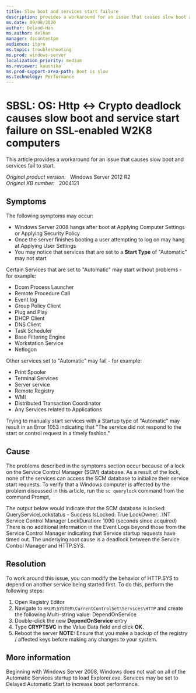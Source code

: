 ```yaml
---
title: Slow boot and services start failure
description: provides a workaround for an issue that causes slow boot and services fail to start.
ms.date: 09/08/2020
author: Deland-Han
ms.author: delhan
manager: dscontentpm
audience: itpro
ms.topic: troubleshooting
ms.prod: windows-server
localization_priority: medium
ms.reviewer: kaushika
ms.prod-support-area-path: Boot is slow
ms.technology: Performance
---
```

# SBSL: OS: Http <-> Crypto deadlock causes slow boot and service start failure on SSL-enabled W2K8 computers

This article provides a workaround for an issue that causes slow boot and services fail to start.

_Original product version:_ &nbsp; Windows Server 2012 R2  
_Original KB number:_ &nbsp; 2004121

## Symptoms

The following symptoms may occur:

- Windows Server 2008 hangs after boot at Applying Computer Settings or Applying Security Policy
- Once the server finishes booting a user attempting to log on may hang at Applying User Settings
- You may notice that services that are set to a **Start Type** of "Automatic" may not start 

Certain Services that are set to "Automatic" may start without problems - for example:

- Dcom Process Launcher
- Remote Procedure Call
- Event log
- Group Policy Client
- Plug and Play
- DHCP Client
- DNS Client
- Task Scheduler
- Base Filtering Engine
- Workstation Service
- Netlogon

Other services set to "Automatic" may fail - for example:

- Print Spooler
- Terminal Services
- Server service
- Remote Registry
- WMI
- Distributed Transaction Coordinator
- Any Services related to Applications

Trying to manually start services with a Startup type of "Automatic" may result in an Error 1053 indicating that "The service did not respond to the start or control request in a timely fashion." 

## Cause

The problems described in the symptoms section occur because of a lock on the Service Control Manager (SCM) database. As a result of the lock, none of the services can access the SCM database to initialize their service start requests. To verify that a Windows computer is affected by the problem discussed in this article, run the `sc querylock` command from the command Prompt,
 
The output below would indicate that the SCM database is locked:
QueryServiceLockstatus - Success
IsLocked: True
LockOwner: .\NT Service Control Manager
LockDuration: 1090 (seconds since acquired)
There is no additional information in the Event Logs beyond those from the Service Control Manager indicating that Service startup requests have timed out. The underlying root cause is a deadlock between the Service Control Manager and HTTP.SYS.

## Resolution

To work around this issue, you can modify the behavior of HTTP.SYS to depend on another service being started first. To do this, perform the following steps:

1. Open Registry Editor
2. Navigate to `HKLM\SYSTEM\CurrentControlSet\Services\HTTP` and create the following Multi-string value: DependOnService
3. Double-click the new **DependOnService** entry
4. Type **CRYPTSVC** in the Value Data field and click **OK.**  
5. Reboot the server
 **NOTE:** Ensure that you make a backup of the registry / affected keys before making any changes to your system.

## More information

Beginning with Windows Server 2008, Windows does not wait on all of the Automatic Services startup to load Explorer.exe.  Services may be set to Delayed Automatic Start to increase boot performance.
